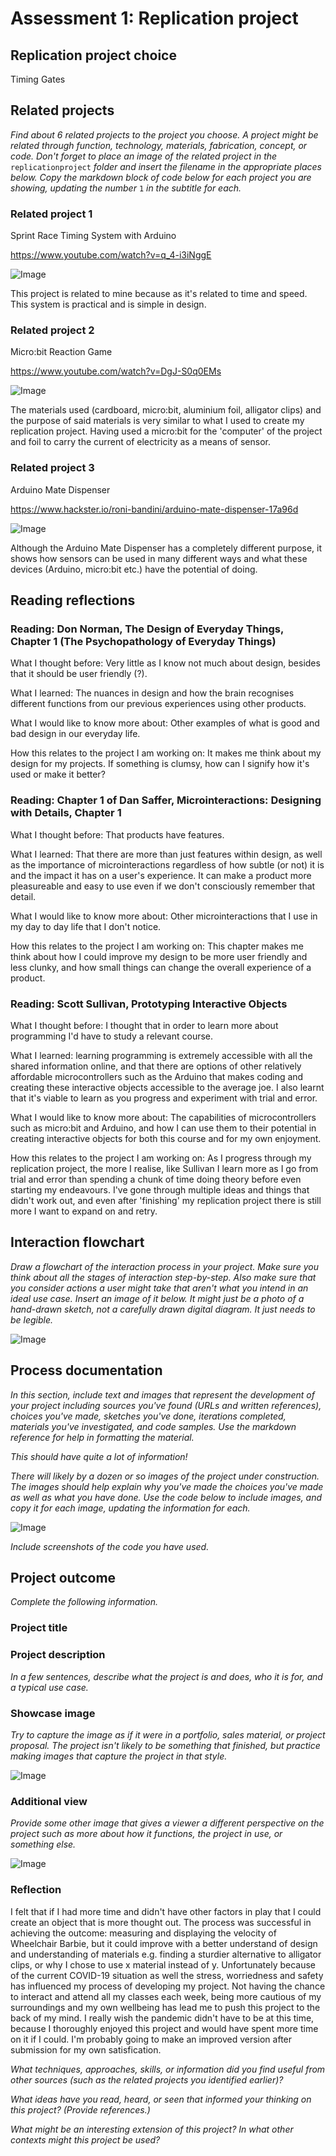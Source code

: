# Assessment 1: Replication project

## Replication project choice ##
Timing Gates

## Related projects ##
*Find about 6 related projects to the project you choose. A project might be related through  function, technology, materials, fabrication, concept, or code. Don't forget to place an image of the related project in the* `replicationproject` *folder and insert the filename in the appropriate places below. Copy the markdown block of code below for each project you are showing, updating the number* `1` *in the subtitle for each.*

### Related project 1 ###
Sprint Race Timing System with Arduino

https://www.youtube.com/watch?v=q_4-i3iNggE

![Image](sprintrace.png)

This project is related to mine because as it's related to time and speed. This system is practical and is simple in design. 


### Related project 2 ###
Micro:bit Reaction Game 

https://www.youtube.com/watch?v=DgJ-S0q0EMs

![Image](reactiongame.jpg)

The materials used (cardboard, micro:bit, aluminium foil, alligator clips) and the purpose of said materials is very similar to what I used to create my replication project. Having used a micro:bit for the 'computer' of the project and foil to carry the current of electricity as a means of sensor. 


### Related project 3 ###
Arduino Mate Dispenser

https://www.hackster.io/roni-bandini/arduino-mate-dispenser-17a96d

![Image](mate.png)

Although the Arduino Mate Dispenser has a completely different purpose, it shows how sensors can be used in many different ways and what these devices (Arduino, micro:bit etc.) have the potential of doing. 
## Reading reflections ##

### Reading: Don Norman, The Design of Everyday Things, Chapter 1 (The Psychopathology of Everyday Things) ###

What I thought before: Very little as I know not much about design, besides that it should be user friendly (?). 

What I learned: The nuances in design and how the brain recognises different functions from our previous experiences using other products. 

What I would like to know more about: Other examples of what is good and bad design in our everyday life. 

How this relates to the project I am working on: It makes me think about my design for my projects. If something is clumsy, how can I signify how it's used or make it better? 

### Reading: Chapter 1 of Dan Saffer, Microinteractions: Designing with Details, Chapter 1 ###

What I thought before: That products have features.

What I learned: That there are more than just features within design, as well as the importance of microinteractions regardless of how subtle (or not) it is and the impact it has on a user's experience. It can make a product more pleasureable and easy to use even if we don't consciously remember that detail. 

What I would like to know more about: Other microinteractions that I use in my day to day life that I don't notice. 

How this relates to the project I am working on: This chapter makes me think about how I could improve my design to be more user friendly and less clunky, and how small things can change the overall experience of a product. 

### Reading: Scott Sullivan, Prototyping Interactive Objects ###

What I thought before: I thought that in order to learn more about programming I'd have to study a relevant course.

What I learned: learning programming is extremely accessible with all the shared information online, and that there are options of other relatively affordable microcontrollers such as the Arduino that makes coding and creating these interactive objects accessible to the average joe. I also learnt that it's viable to learn as you progress and experiment with trial and error. 

What I would like to know more about: The capabilities of microcontrollers such as micro:bit and Arduino, and how I can use them to their potential in creating interactive objects for both this course and for my own enjoyment. 

How this relates to the project I am working on: As I progress through my replication project, the more I realise, like Sullivan I learn more as I go from trial and error than spending a chunk of time doing theory before even starting my endeavours. I've gone through multiple ideas and things that didn't work out, and even after 'finishing' my replication project there is still more I want to expand on and retry. 


## Interaction flowchart ##
*Draw a flowchart of the interaction process in your project. Make sure you think about all the stages of interaction step-by-step. Also make sure that you consider actions a user might take that aren't what you intend in an ideal use case. Insert an image of it below. It might just be a photo of a hand-drawn sketch, not a carefully drawn digital diagram. It just needs to be legible.*

![Image](missingimage.png)

## Process documentation

*In this section, include text and images that represent the development of your project including sources you've found (URLs and written references), choices you've made, sketches you've done, iterations completed, materials you've investigated, and code samples. Use the markdown reference for help in formatting the material.*

*This should have quite a lot of information!*

*There will likely by a dozen or so images of the project under construction. The images should help explain why you've made the choices you've made as well as what you have done. Use the code below to include images, and copy it for each image, updating the information for each.*

![Image](missingimage.png)

*Include screenshots of the code you have used.*

## Project outcome ##

*Complete the following information.*

### Project title ###

### Project description ###

*In a few sentences, describe what the project is and does, who it is for, and a typical use case.*

### Showcase image ###

*Try to capture the image as if it were in a portfolio, sales material, or project proposal. The project isn't likely to be something that finished, but practice making images that capture the project in that style.*

![Image](missingimage.png)

### Additional view ###

*Provide some other image that gives a viewer a different perspective on the project such as more about how it functions, the project in use, or something else.*

![Image](missingimage.png)

### Reflection ###

I felt that if I had more time and didn't have other factors in play that I could create an object that is more thought out. The process was successful in achieving the outcome: measuring and displaying the velocity of Wheelchair Barbie, but it could improve with a better understand of design and understanding of materials e.g. finding a sturdier alternative to alligator clips, or why I chose to use x material instead of y. 
Unfortunately because of the current COVID-19 situation as well the stress, worriedness and safety has influenced my process of developing my project. Not having the chance to interact and attend all my classes each week, being more cautious of my surroundings and my own wellbeing has lead me to push this project to the back of my mind. I really wish the pandemic didn't have to be at this time, because I thoroughly enjoyed this project and would have spent more time on it if I could. I'm probably going to make an improved version after submission for my own satisfication. 

*What techniques, approaches, skills, or information did you find useful from other sources (such as the related projects you identified earlier)?*


*What ideas have you read, heard, or seen that informed your thinking on this project? (Provide references.)*


*What might be an interesting extension of this project? In what other contexts might this project be used?*
